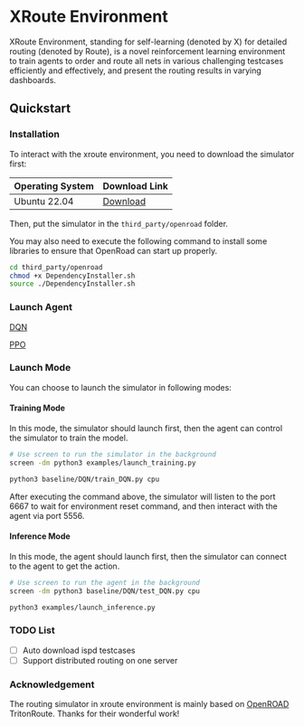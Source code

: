 # XRoute Environment
XRoute Environment, standing for self-learning (denoted by X) for detailed routing (denoted by Route), is a novel reinforcement learning environment to train agents to order and route all nets in various challenging testcases efficiently and effectively, and present the routing results in varying dashboards.

## Quickstart

### Installation

To interact with the xroute environment, you need to download the simulator first:

| Operating System | Download Link |
| --- | --- |
| Ubuntu 22.04 | [Download](https://github.com/xplanlab/OpenROAD/releases/tag/v0.0.1) |

Then, put the simulator in the `third_party/openroad` folder.

You may also need to execute the following command to install some libraries to ensure that OpenRoad can start up properly.

```bash
cd third_party/openroad
chmod +x DependencyInstaller.sh
source ./DependencyInstaller.sh
```

### Launch Agent

[DQN](./baseline/DQN/README.md)

[PPO](./baseline/DQN/PPO.md)

### Launch Mode

You can choose to launch the simulator in following modes:

#### Training Mode

In this mode, the simulator should launch first, then the agent can control the simulator to train the model.

```bash
# Use screen to run the simulator in the background
screen -dm python3 examples/launch_training.py

python3 baseline/DQN/train_DQN.py cpu
```

After executing the command above, the simulator will listen to the port 6667 to wait for environment reset command, and then interact with the agent via port 5556.

#### Inference Mode

In this mode, the agent should launch first, then the simulator can connect to the agent to get the action.

```bash
# Use screen to run the agent in the background
screen -dm python3 baseline/DQN/test_DQN.py cpu

python3 examples/launch_inference.py
```

### TODO List

- [ ] Auto download ispd testcases
- [ ] Support distributed routing on one server

### Acknowledgement

The routing simulator in xroute environment is mainly based on [OpenROAD](https://github.com/The-OpenROAD-Project/OpenROAD) TritonRoute. Thanks for their wonderful work!
